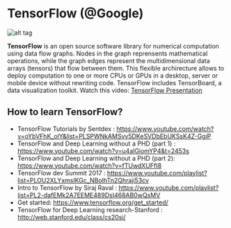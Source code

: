 # TensorFlow (@Google)

![alt tag](https://www.google.fr/url?sa=i&rct=j&q=&esrc=s&source=images&cd=&cad=rja&uact=8&ved=0ahUKEwiMhOe9x7bWAhXFnBoKHcS4B4cQjRwIBw&url=https%3A%2F%2Fwww.tensorflow.org%2F&psig=AFQjCNFtXveXbczIsUsmx97fLZVo2Kx3Pw&ust=1506092913550290)

**TensorFlow** is an open source software library for numerical computation using data flow graphs. 
Nodes in the graph reprensents mathematical operations, while the graph edges represent the multidimensional data arrays (tensors) that flow between them. This flexible archirecture allows to deploy computation to one or more CPUs or GPUs in a desktop, server or mobile device without rewriting code. TensorFlow includes TensorBoard, a data visualization toolkit. 
 Watch this video: [TensorFlow Presentation](https://www.youtube.com/watch?v=bYeBL92v99Y)

## How to learn TensorFlow? 
* TensorFlow Tutorials by Sentdex : https://www.youtube.com/watch?v=oYbVFhK_olY&list=PLSPWNkAMSvv5DKeSVDbEbUKSsK4Z-GgiP
* TensorFlow and Deep Learning without a PHD (part 1) : https://www.youtube.com/watch?v=u4alGiomYP4&t=2453s
* TensorFlow and Deep Learning without a PHD (part 2): https://www.youtube.com/watch?v=fTUwdXUFfI8
* TensorFlow dev Summit 2017 : https://www.youtube.com/playlist?list=PLOU2XLYxmsIKGc_NBoIhTn2Qhraji53cv
* Intro to TensorFlow by Siraj Raval : https://www.youtube.com/playlist?list=PL2-dafEMk2A7EEME489DsI468AB0wQsMV
* Get started: https://www.tensorflow.org/get_started/
* TensorFlow for Deep Learning research-Stanford : http://web.stanford.edu/class/cs20si/




